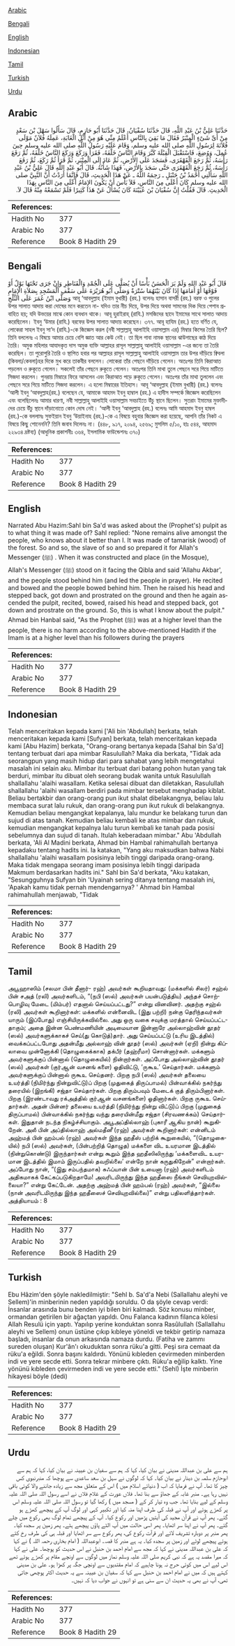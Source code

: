 [Arabic](#arabic)

[Bengali](#bengali)

[English](#english)

[Indonesian](#indonesian)

[Tamil](#tamil)

[Turkish](#turkish)

[Urdu](#urdu)

## Arabic


<div dir="rtl" lang="ar" style={{fontSize:'larger',backgroundColor:'#f8f9fa',padding:20}}>
حَدَّثَنَا عَلِيُّ بْنُ عَبْدِ اللَّهِ، قَالَ حَدَّثَنَا سُفْيَانُ، قَالَ حَدَّثَنَا أَبُو حَازِمٍ، قَالَ سَأَلُوا سَهْلَ بْنَ سَعْدٍ مِنْ أَىِّ شَىْءٍ الْمِنْبَرُ فَقَالَ مَا بَقِيَ بِالنَّاسِ أَعْلَمُ مِنِّي هُوَ مِنْ أَثْلِ الْغَابَةِ، عَمِلَهُ فُلاَنٌ مَوْلَى فُلاَنَةَ لِرَسُولِ اللَّهِ صلى الله عليه وسلم، وَقَامَ عَلَيْهِ رَسُولُ اللَّهِ صلى الله عليه وسلم حِينَ عُمِلَ، وَوُضِعَ، فَاسْتَقْبَلَ الْقِبْلَةَ كَبَّرَ وَقَامَ النَّاسُ خَلْفَهُ، فَقَرَأَ وَرَكَعَ وَرَكَعَ النَّاسُ خَلْفَهُ، ثُمَّ رَفَعَ رَأْسَهُ، ثُمَّ رَجَعَ الْقَهْقَرَى، فَسَجَدَ عَلَى الأَرْضِ، ثُمَّ عَادَ إِلَى الْمِنْبَرِ، ثُمَّ قَرَأَ ثُمَّ رَكَعَ، ثُمَّ رَفَعَ رَأْسَهُ، ثُمَّ رَجَعَ الْقَهْقَرَى حَتَّى سَجَدَ بِالأَرْضِ، فَهَذَا شَأْنُهُ‏.‏ قَالَ أَبُو عَبْدِ اللَّهِ قَالَ عَلِيُّ بْنُ عَبْدِ اللَّهِ سَأَلَنِي أَحْمَدُ بْنُ حَنْبَلٍ ـ رَحِمَهُ اللَّهُ ـ عَنْ هَذَا الْحَدِيثِ، قَالَ فَإِنَّمَا أَرَدْتُ أَنَّ النَّبِيَّ صلى الله عليه وسلم كَانَ أَعْلَى مِنَ النَّاسِ، فَلاَ بَأْسَ أَنْ يَكُونَ الإِمَامُ أَعْلَى مِنَ النَّاسِ بِهَذَا الْحَدِيثِ‏.‏ قَالَ فَقُلْتُ إِنَّ سُفْيَانَ بْنَ عُيَيْنَةَ كَانَ يُسْأَلُ عَنْ هَذَا كَثِيرًا فَلَمْ تَسْمَعْهُ مِنْهُ قَالَ لاَ‏.‏
</div>
<div style={{backgroundColor:'#f8f9fa',padding:20, marginBottom: 10}}><table> <thead> <tr> <th>References:</th> <th></th> </tr> </thead> <tbody><tr><td>Hadith No</td><td>377</td></tr><tr><td>Arabic No</td><td>377</td></tr><tr><td>Reference</td><td>Book 8 Hadith 29</td></tr></tbody></table></div>

## Bengali


<div dir="ltr" lang="bn" style={{fontSize:'larger',backgroundColor:'#f8f9fa',padding:20}}>
قَالَ أَبُو عَبْد اللهِ وَلَمْ يَرَ الْحَسَنُ بَأْسًا أَنْ يُصَلَّى عَلَى الْجُمْدِ وَالْقَنَاطِرِ وَإِنْ جَرَى تَحْتَهَا بَوْلٌ أَوْ فَوْقَهَا أَوْ أَمَامَهَا إِذَا كَانَ بَيْنَهُمَا سُتْرَةٌ وَصَلَّى أَبُو هُرَيْرَةَ عَلَى سَقْفِ الْمَسْجِدِ بِصَلاَةِ الْإِمَامِ وَصَلَّى ابْنُ عُمَرَ عَلَى الثَّلْجِ আবূ ‘আবদুল্লাহ (ইমাম বুখারী) (রহ.) বলেনঃ হাসান বাসরী (রহ.) বরফ ও পুলের উপর সালাত আদায় করা দোষের মনে করতেন না- যদিও তার নীচ দিয়ে, উপর দিয়ে অথবা সামনের দিক দিয়ে পেশাব প্রবাহিত হয়; যদি উভয়ের মাঝে কোন ব্যবধান থাকে। আবূ হুরাইরাহ্ (রাযি.) মসজিদের ছাদে ইমামের সাথে সালাত আদায় করেছিলেন। ইবনু ‘উমার (রাযি.) বরফের উপর সালাত আদায় করেছেন। ৩৭৭. আবূ হাযিম (রহ.) হতে বর্ণিত যে, লোকেরা সাহল ইবনু সা‘দ (রাযি.)-কে জিজ্ঞেস করল (নবী সাল্লাল্লাহু আলাইহি ওয়াসাল্লাম এর) মিম্বার কিসের তৈরি ছিল? তিনি বললেনঃ এ বিষয়ে আমার চেয়ে বেশি জ্ঞাত আর কেউ নেই। তা ছিল গাবা নামক স্থানের ঝাউগাছের কাঠ দিয়ে তৈরি। অমুক মহিলার আযাদকৃত দাস অমুক ব্যক্তি আল্লাহর রাসূল সাল্লাল্লাহু আলাইহি ওয়াসাল্লাম -এর জন্যে তা তৈরি করেছিল। তা পুরোপুরি তৈরি ও স্থাপিত হবার পর আল্লাহর রাসূল সাল্লাল্লাহু আলাইহি ওয়াসাল্লাম তার উপর দাঁড়িয়ে ক্বিবলা (কিবলা/কেবলা)হর দিকে মুখ করে তাকবীর বললেন। লোকেরা তাঁর পেছনে দাঁড়িয়ে গেলেন। অতঃপর তিনি কিরাআত পড়লেন ও রুকূতে গেলেন। সকলেই তাঁর পেছনে রুকূতে গেলেন। অতঃপর তিনি মাথা তুলে পেছনে সরে গিয়ে মাটিতে সিজদা করলেন। পুনরায় মিম্বারে ফিরে আসলেন এবং কিরাআত পড়ে রুকূতে গেলেন। অতঃপর তাঁর মাথা তুললেন এবং পেছনে সরে গিয়ে মাটিতে সিজদা করলেন। এ হলো মিম্বারের ইতিহাস। আবূ ‘আবদুল্লাহ (ইমাম বুখারী) (রহ.) বলেনঃ ‘আলী ইবনু ‘আবদুল্লাহ(রহ.) বলেছেন যে, আমাকে আহমদ ইবনু হাম্বাল (রহ.) এ হাদীস সম্পর্কে জিজ্ঞেস করেছিলেন এবং বলেছিলেনঃ আমার ধারণা, নবী সাল্লাল্লাহু আলাইহি ওয়াসাল্লাম সবচাইতে উঁচু স্থানে ছিলেন। সুতরাং ইমামের মুক্তাদীদের চেয়ে উঁচু স্থানে দাঁড়ানোতে কোন দোষ নেই। ‘আলী ইবনু ‘আবদুল্লাহ (রহ.) বলেনঃ আমি আহমাদ ইবনু হাম্বল (রহ.)-কে বললামঃ সুফইয়ান ইবনু ‘উয়াইনাহ (রহ.)-কে এ বিষয়ে বহুবার জিজ্ঞেস করা হয়েছে, আপনি তাঁর নিকট এ বিষয়ে কিছু শোনেননি? তিনি জবাব দিলেনঃ না। (৪৪৮, ৯১৭, ২০৯৪, ২৫৬৯; মুসলিম ৫/১০, হাঃ ৫৪৪, আহমাদ ২২৯৩৪ দ্রষ্টব্য) (আধুনিক প্রকাশনীঃ ৩৬৪, ইসলামিক ফাউন্ডেশনঃ ৩৭০)
</div>
<div style={{backgroundColor:'#f8f9fa',padding:20, marginBottom: 10}}><table> <thead> <tr> <th>References:</th> <th></th> </tr> </thead> <tbody><tr><td>Hadith No</td><td>377</td></tr><tr><td>Arabic No</td><td>377</td></tr><tr><td>Reference</td><td>Book 8 Hadith 29</td></tr></tbody></table></div>

## English


<div dir="ltr" lang="en" style={{fontSize:'larger',backgroundColor:'#f8f9fa',padding:20}}>
Narrated Abu Hazim:Sahl bin Sa'd was asked about the (Prophet's) pulpit as to what thing it was made of? Sahl replied: "None remains alive amongst the people, who knows about it better than I. It was made of tamarisk (wood) of the forest. So and so, the slave of so and so prepared it for Allah's Messenger (ﷺ) . When it was constructed and place (in the Mosque), Allah's Messenger (ﷺ) stood on it facing the Qibla and said 'Allahu Akbar', and the people stood behind him (and led the people in prayer). He recited and bowed and the people bowed behind him. Then he raised his head and stepped back, got down and prostrated on the ground and then he again ascended the pulpit, recited, bowed, raised his head and stepped back, got down and prostrate on the ground. So, this is what I know about the pulpit." Ahmad bin Hanbal said, "As the Prophet (ﷺ) was at a higher level than the people, there is no harm according to the above-mentioned Hadith if the Imam is at a higher level than his followers during the prayers
</div>
<div style={{backgroundColor:'#f8f9fa',padding:20, marginBottom: 10}}><table> <thead> <tr> <th>References:</th> <th></th> </tr> </thead> <tbody><tr><td>Hadith No</td><td>377</td></tr><tr><td>Arabic No</td><td>377</td></tr><tr><td>Reference</td><td>Book 8 Hadith 29</td></tr></tbody></table></div>

## Indonesian


<div dir="ltr" lang="id" style={{fontSize:'larger',backgroundColor:'#f8f9fa',padding:20}}>
Telah menceritakan kepada kami ['Ali bin 'Abdullah] berkata, telah menceritakan kepada kami [Sufyan] berkata, telah menceritakan kepada kami [Abu Hazim] berkata, "Orang-orang bertanya kepada [Sahal bin Sa'd] tentang terbuat dari apa mimbar Rasulullah? Maka dia berkata, "Tidak ada seorangpun yang masih hidup dari para sahabat yang lebih mengetahui masalah ini selain aku. Mimbar itu terbuat dari batang pohon hutan yang tak berduri, mimbar itu dibuat oleh seorang budak wanita untuk Rasulullah shallallahu 'alaihi wasallam. Ketika selesai dibuat dan diletakkan, Rasulullah shallallahu 'alaihi wasallam berdiri pada mimbar tersebut menghadap kiblat. Beliau bertakbir dan orang-orang pun ikut shalat dibelakangnya, beliau lalu membaca surat lalu rukuk, dan orang-orang pun ikut rukuk di belakangnya. Kemudian beliau mengangkat kepalanya, lalu mundur ke belakang turun dan sujud di atas tanah. Kemudian beliau kembali ke atas mimbar dan rukuk, kemudian mengangkat kepalnya lalu turun kembali ke tanah pada posisi sebelumnya dan sujud di tanah. Itulah keberadaan mimbar." Abu 'Abdullah berkata, 'Ali Al Madini berkata, Ahmad bin Hambal rahimahullah bertanya kepadaku tentang hadits ini. Ia katakan, "Yang aku maksudkan bahwa Nabi shallallahu 'alaihi wasallam posisinya lebih tinggi daripada orang-orang. Maka tidak mengapa seorang imam posisinya lebih tinggi daripada Makmum berdasarkan hadits ini." Sahl bin Sa'd berkata, "Aku katakan, "Sesungguhnya Sufyan bin 'Uyainah sering ditanya tentang masalah ini, 'Apakah kamu tidak pernah mendengarnya? ' Ahmad bin Hambal rahimahullah menjawab, "Tidak
</div>
<div style={{backgroundColor:'#f8f9fa',padding:20, marginBottom: 10}}><table> <thead> <tr> <th>References:</th> <th></th> </tr> </thead> <tbody><tr><td>Hadith No</td><td>377</td></tr><tr><td>Arabic No</td><td>377</td></tr><tr><td>Reference</td><td>Book 8 Hadith 29</td></tr></tbody></table></div>

## Tamil


<div dir="ltr" lang="ta" style={{fontSize:'larger',backgroundColor:'#f8f9fa',padding:20}}>
அபூஹாஸிம் (சலமா பின் தீனார்- ரஹ்) அவர்கள் கூறியதாவது: (மக்களில் சிலர்) சஹ்ல் பின் சஅத் (ரலி) அவர்களிடம், “(நபி (ஸல்) அவர்கள் பயன்படுத்திய) அந்தச் சொற்பொழிவு மேடை (மிம்பர்) எதனால் செய்யப்பட்டது?” என்று வினவினர். அதற்கு சஹ்ல் (ரலி) அவர்கள் கூறினார்கள்: மக்களில் என்னைவிட (இது பற்றி) நன்கு தெரிந்தவர்கள் யாரும் (இப்போது) எஞ்சியிருக்கவில்லை. அது ஒரு வகை சவுக்கு மரத்தால் செய்யப்பட்டதாகும்; அதை இன்ன பெண்மணியின் அடிமையான இன்னாரே அல்லாஹ்வின் தூதர் (ஸல்) அவர்களுக்காகச் செய்(து கொடுத்)தார். அது செய்யப்பட்டு (உரிய இடத்தில்) வைக்கப்பட்டபோது அதன்மீது அல்லாஹ் வின் தூதர் (ஸல்) அவர்கள் (ஏறி) நின்று கிப்லாவை முன்னோக்கி (தொழுகைக்காக) தக்பீர் (தஹ்ரீமா) சொன்னார்கள். மக்களும் அவர்களுக்குப் பின்னால் (தொழுகையில்) நின்றார்கள். அப்போது அல்லாஹ்வின் தூதர் (ஸல்) அவர்கள் (குர்ஆன் வசனங் களை) ஓதிவிட்டு, ‘ருகூஉ’ செய்தார்கள். மக்களும் அவர்களுக்குப் பின்னால் ருகூஉ செய்தனர். பிறகு நபி (ஸல்) அவர்கள் தலையை உயர்த்தி (நிமிர்ந்து நின்றுவிட்டு)ப் பிறகு (முதுகைத் திருப்பாமல்) பின்வாக்கில் நகர்ந்து தரையில் (இறங்கி) சஜ்தா செய்தார்கள். பிறகு திரும்பவும் மேடைக் குத் திரும்பினார்கள். பிறகு (இரண்டாவது ரக்அத்தில் குர்ஆன் வசனங்களை) ஓதினார்கள். பிறகு ருகூஉ செய்தார்கள். அதன் பின்னர் தலையை உயர்த்தி (நிமிர்ந்து நின்று விட்டு)ப் பிறகு (முதுகைத் திருப்பாமல்) பின்வாக்கில் நகர்ந்து வந்து தரையின்மீது சஜ்தா (சிரவணக்கம்) செய்தார்கள். இதுதான் நடந்த நிகழ்ச்சியாகும். அபூஅப்தில்லாஹ் (புகாரீ ஆகிய நான்) கூறுகிறேன். அலீ பின் அப்தில்லாஹ் அல்மதீனீ (ரஹ்) அவர்கள் கூறினார்கள்: என்னிடம் அஹ்மத் பின் ஹம்பல் (ரஹ்) அவர்கள் இந்த ஹதீஸ் பற்றிக் கூறுகையில், “(தொழுகையில்) நபி (ஸல்) அவர்கள், (பின்பற்றித் தொழுத) மக்களை விட உயரமான இடத்தில் (நின்றுகொண்டு) இருந்தார்கள் என்று கூறும் இந்த ஹதீஸிலிருந்து ‘மக்களைவிட உயரமான இடத்தில் இமாம் இருப்பதில் தவறில்லை’ என்றே நான் கருதுகிறேன்” என்றார்கள். அப்போது நான், “(இது சம்பந்தமாக) சுஃப்யான் பின் உயைனா (ரஹ்) அவர்களிடம் அதிகமாகக் கேட்கப்படுகிறதாமே! அவரிடமிருந்து இந்த ஹதீஸை நீங்கள் செவியுறவில்லையா?” என்று கேட்டேன். அதற்கு அஹ்மத் பின் ஹம்பல் (ரஹ்) அவர்கள், “இல்லை (நான் அவரிடமிருந்து இந்த ஹதீஸைச் செவியுறவில்லை)” என்று பதிலளித்தார்கள். அத்தியாயம் : 8
</div>
<div style={{backgroundColor:'#f8f9fa',padding:20, marginBottom: 10}}><table> <thead> <tr> <th>References:</th> <th></th> </tr> </thead> <tbody><tr><td>Hadith No</td><td>377</td></tr><tr><td>Arabic No</td><td>377</td></tr><tr><td>Reference</td><td>Book 8 Hadith 29</td></tr></tbody></table></div>

## Turkish


<div dir="ltr" lang="tr" style={{fontSize:'larger',backgroundColor:'#f8f9fa',padding:20}}>
Ebu Hâzim'den şöyle nakledilmiştir: "Sehl b. Sa'd'a Nebi (Sallallahu aleyhi ve Sellem)'in minberinin neden yapıldığı soruldu. O da şöyle cevap verdi: İnsanlar arasında bunu benden iyi bilen biri kalmadı. Söz konusu minber, ormandan getirilen bir ağaçtan yapıldı. Onu Falanca kadının filanca kölesi Allah Resulü için yaptı. Yapılıp yerine konduktan sonra Rasûlullah (Sallallahu aleyhi ve Sellem) onun üstüne çıkıp kıbleye yöneldi ve tekbir getirip namaza başladı, insanlar da onun arkasında namaza durdu. (Fatiha ve zammı sureden oluşan) Kur'ân'ı okuduktan sonra rüku'a gitti. Peşi sıra cemaat da rüku'a eğildi. Sonra başını kaldırdı. Yönünü kıbleden çevirmeden minberden indi ve yere secde etti. Sonra tekrar minbere çıktı. Rüku'a eğilip kalktı. Yine yönünü kıbleden çevirmeden indi ve yere secde etti." (Sehl) İşte minberin hikayesi böyle (dedi)
</div>
<div style={{backgroundColor:'#f8f9fa',padding:20, marginBottom: 10}}><table> <thead> <tr> <th>References:</th> <th></th> </tr> </thead> <tbody><tr><td>Hadith No</td><td>377</td></tr><tr><td>Arabic No</td><td>377</td></tr><tr><td>Reference</td><td>Book 8 Hadith 29</td></tr></tbody></table></div>

## Urdu


<div dir="rtl" lang="ur" style={{fontSize:'larger',backgroundColor:'#f8f9fa',padding:20}}>
ہم سے علی بن عبداللہ مدینی نے بیان کیا، کہا کہ ہم سے سفیان بن عیینہ نے بیان کیا، کہا کہ ہم سے ابوحازم سلمہ بن دینار نے بیان کیا۔ کہا کہ لوگوں نے سہل بن سعد ساعدی سے پوچھا کہ منبرنبوی کس چیز کا تھا۔ آپ نے فرمایا کہ اب ( دنیائے اسلام میں ) اس کے متعلق مجھ سے زیادہ جاننے والا کوئی باقی نہیں رہا ہے۔ منبر غابہ کے جھاؤ سے بنا تھا۔ فلاں عورت کے غلام فلاں نے اسے رسول اللہ صلی اللہ علیہ وسلم کے لیے بنایا تھا۔ جب وہ تیار کر کے ( مسجد میں ) رکھا گیا تو رسول اللہ صلی اللہ علیہ وسلم اس پر کھڑے ہوئے اور آپ نے قبلہ کی طرف اپنا منہ کیا اور تکبیر کہی اور لوگ آپ کے پیچھے کھڑے ہو گئے۔ پھر آپ نے قرآن مجید کی آیتیں پڑھیں اور رکوع کیا۔ آپ کے پیچھے تمام لوگ بھی رکوع میں چلے گئے۔ پھر آپ نے اپنا سر اٹھایا۔ پھر اسی حالت میں آپ الٹے پاؤں پیچھے ہٹے۔ پھر زمین پر سجدہ کیا۔ پھر منبر پر دوبارہ تشریف لائے اور قرآت رکوع کی، پھر رکوع سے سر اٹھایا اور قبلہ ہی کی طرف رخ کئے ہوئے پیچھے لوٹے اور زمین پر سجدہ کیا۔ یہ ہے منبر کا قصہ۔ ابوعبداللہ ( امام بخاری رحمہ اللہ ) نے کہا کہ علی بن عبداللہ مدینی نے کہا کہ مجھ سے امام احمد بن حنبل نے اس حدیث کو پوچھا۔ علی نے کہا کہ میرا مقصد یہ ہے کہ نبی کریم صلی اللہ علیہ وسلم نماز میں لوگوں سے اونچے مقام پر کھڑے ہوئے تھے اس لیے اس میں کوئی حرج نہ ہونا چاہیے کہ امام مقتدیوں سے اونچی جگہ پر کھڑا ہو۔ علی بن مدینی کہتے ہیں کہ میں نے امام احمد بن حنبل سے کہا کہ سفیان بن عیینہ سے یہ حدیث اکثر پوچھی جاتی تھی، آپ نے بھی یہ حدیث ان سے سنی ہے تو انہوں نے جواب دیا کہ نہیں۔
</div>
<div style={{backgroundColor:'#f8f9fa',padding:20, marginBottom: 10}}><table> <thead> <tr> <th>References:</th> <th></th> </tr> </thead> <tbody><tr><td>Hadith No</td><td>377</td></tr><tr><td>Arabic No</td><td>377</td></tr><tr><td>Reference</td><td>Book 8 Hadith 29</td></tr></tbody></table></div>